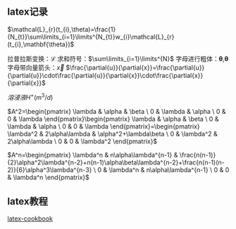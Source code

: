 
## latex记录
$\mathcal{L}_{r}(t_{i},\theta)=\frac{1}{N_{t}}\sum\limits_{i=1}\limits^{N_{t}}w_{i}\mathcal{L}_{r}(t_{i},\mathbf{\theta})$

拉普拉斯变换：$\mathcal{L}$
求和符号：$\sum\limits_{i=1}\limits^{N}$
字母进行粗体：$\mathbf{\theta}$,$\boldsymbol{\theta}$
字母带向量箭头：$\vec{x}$
$\frac{\partial{u}}{\partial{x}}=\frac{\partial{u}}{\partial{u}}\cdot\frac{\partial{u}}{\partial{x}}\cdot\frac{\partial{x}}{\partial{x}}$

$溶浸液H^+(m^3/d)$

$A^2=\begin{pmatrix} \lambda & \alpha & \beta \ 0 & \lambda & \alpha \ 0 & 0 & \lambda \end{pmatrix}\begin{pmatrix} \lambda & \alpha & \beta \ 0 & \lambda & \alpha \ 0 & 0 & \lambda \end{pmatrix}=\begin{pmatrix} \lambda^2 & 2\alpha\lambda & \alpha^2+\lambda\beta \ 0 & \lambda^2 & 2\alpha\lambda \ 0 & 0 & \lambda^2 \end{pmatrix}$

$A^n=\begin{pmatrix} \lambda^n & n\alpha\lambda^{n-1} & \frac{n(n-1)}{2}\alpha^2\lambda^{n-2}+n(n-1)\alpha\beta\lambda^{n-2}+\frac{n(n-1)(n-2)}{6}\alpha^3\lambda^{n-3} \ 0 & \lambda^n & n\alpha\lambda^{n-1} \ 0 & 0 & \lambda^n \end{pmatrix}$

## latex教程

[latex-cookbook](https://github.com/xinychen/latex-cookbook)